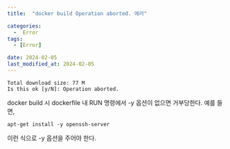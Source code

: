 ```yaml
---
title:  "docker build Operation aborted. 에러" 

categories:
  -  Error
tags:
  - [Error]

date: 2024-02-05
last_modified_at: 2024-02-05
---
```


```
Total download size: 77 M
Is this ok [y/N]: Operation aborted.
```

docker build 시 dockerfile 내 RUN 명령에서 -y 옵션이 없으면 거부당한다. 
예를 들면, 
```
apt-get install -y openssh-server
```
이런 식으로 -y 옵션을 주어야 한다. 